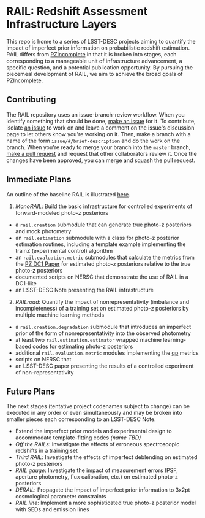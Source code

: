 # RAIL: Redshift Assessment Infrastructure Layers

This repo is home to a series of LSST-DESC projects aiming to quantify the impact of imperfect prior information on probabilistic redshift estimation.
RAIL differs from [PZIncomplete](https://github.com/LSSTDESC/pz_incomplete) in that it is broken into stages, each corresponding to a manageable unit of infrastructure advancement, a specific question, and a potential publication opportunity.
By pursuing the piecemeal development of RAIL, we aim to achieve the broad goals of PZIncomplete.

## Contributing

The RAIL repository uses an issue-branch-review workflow.
When you identify something that should be done, [make an issue](https://github.com/LSSTDESC/RAIL/issues/new) for it.
To contribute, isolate [an issue](https://github.com/LSSTDESC/RAIL/issues) to work on and leave a comment on the issue's discussion page to let others know you're working on it.
Then, make a branch with a name of the form `issue/#/brief-description` and do the work on the branch.
When you're ready to merge your branch into the `master` branch, [make a pull request](https://github.com/LSSTDESC/RAIL/compare) and request that other collaborators review it.
Once the changes have been approved, you can merge and squash the pull request.

## Immediate Plans

An outline of the baseline RAIL is illustrated [here](https://docs.google.com/drawings/d/1or8xyBqLkpc_4_Cr-ROSA3F7fBm3RMRnRzytorw_FYM/edit?usp=sharing).
1. _MonoRAIL_: Build the basic infrastructure for controlled experiments of forward-modeled photo-z posteriors
* a `rail.creation` submodule that can generate true photo-z posteriors and mock photometry
* an `rail.estimation` submodule with a class for photo-z posterior estimation routines, including a template example implementing the trainZ (experimental control) algorithm
* an `rail.evaluation.metric` submodules that calculate the metrics from the [PZ DC1 Paper](https://github.com/LSSTDESC/PZDC1paper) for estimated photo-z posteriors relative to the true photo-z posteriors
* documented scripts on NERSC that demonstrate the use of RAIL in a DC1-like 
* an LSST-DESC Note presenting the RAIL infrastructure
2. _RAILroad_: Quantify the impact of nonrepresentativity (imbalance and incompleteness) of a training set on estimated photo-z posteriors by multiple machine learning methods
* a `rail.creation.degradation` submodule that introduces an imperfect prior of the form of nonrepresentativity into the observed photometry
* at least two `rail.estimation.estimator` wrapped machine learning-based codes for estimating photo-z posteriors
* additional `rail.evaluation.metric` modules implementing the [qp](https://github.com/LSSTDESC/qp) metrics
* scripts on NERSC that 
* an LSST-DESC paper presenting the results of a controlled experiment of non-representativity

## Future Plans

The next stages (tentative project codenames subject to change) can be executed in any order or even simultaneously and may be broken into smaller pieces each corresponding to an LSST-DESC Note.
* Extend the imperfect prior models and experimental design to accommodate template-fitting codes _(name TBD)_
* _Off the RAILs_: Investigate the effects of erroneous spectroscopic redshifts in a training set
* _Third RAIL_: Investigate the effects of imperfect deblending on estimated photo-z posteriors
* _RAIL gauge_: Investigate the impact of measurement errors (PSF, aperture photometry, flux calibration, etc.) on estimated photo-z posteriors
* _DERAIL_: Propagate the impact of imperfect prior information to 3x2pt cosmological parameter constraints
* _RAIL line_: Implement a more sophisticated true photo-z posterior model with SEDs and emission lines
